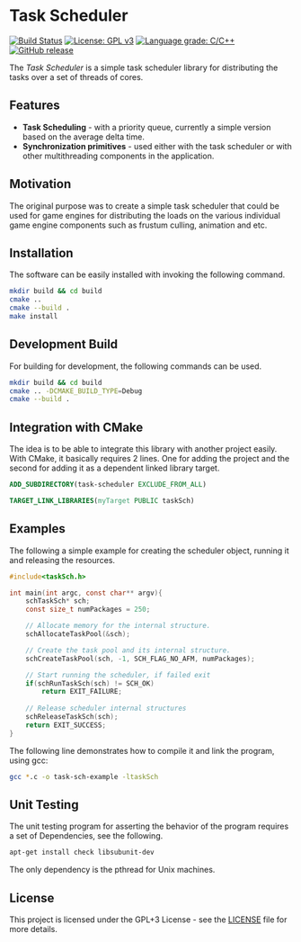 # Task Scheduler

[![Build Status](https://travis-ci.org/voldien/task-scheduler.svg?branch=master)](https://travis-ci.org/voldien/task-scheduler)
[![License: GPL v3](https://img.shields.io/badge/License-GPLv3-blue.svg)](https://www.gnu.org/licenses/gpl-3.0)
[![Language grade: C/C++](https://img.shields.io/lgtm/grade/cpp/g/voldien/task-scheduler.svg?logo=lgtm&logoWidth=18)](https://lgtm.com/projects/g/voldien/task-scheduler/context:cpp)
[![GitHub release](https://img.shields.io/github/release/voldien/task-scheduler.svg)](https://github.com/voldien/task-scheduler/releases)

The _Task Scheduler_ is a simple task scheduler library for distributing the tasks over a set of threads of cores.

## Features

* **Task Scheduling** - with a priority queue, currently a simple version based on the average delta time.
* **Synchronization primitives** - used either with the task scheduler or with other multithreading components in the application.

## Motivation

The original purpose was to create a simple task scheduler that could be used for game engines for distributing the loads on the various individual game engine components such as frustum culling, animation and etc.

## Installation

The software can be easily installed with invoking the following command.

```bash
mkdir build && cd build
cmake ..
cmake --build .
make install
```

## Development Build

For building for development, the following commands can be used.

```bash
mkdir build && cd build
cmake .. -DCMAKE_BUILD_TYPE=Debug
cmake --build .
```

## Integration with CMake

The idea is to be able to integrate this library with another project easily. With CMake, it basically requires 2 lines. One for adding the project and the second for adding it as a dependent linked library target.

```cmake
ADD_SUBDIRECTORY(task-scheduler EXCLUDE_FROM_ALL)
```

```cmake
TARGET_LINK_LIBRARIES(myTarget PUBLIC taskSch)
```

## Examples

The following a simple example for creating the scheduler object, running it and releasing the resources.

```c
#include<taskSch.h>

int main(int argc, const char** argv){
    schTaskSch* sch;
    const size_t numPackages = 250;

    // Allocate memory for the internal structure.
    schAllocateTaskPool(&sch);

    // Create the task pool and its internal structure.
    schCreateTaskPool(sch, -1, SCH_FLAG_NO_AFM, numPackages);

    // Start running the scheduler, if failed exit
    if(schRunTaskSch(sch) != SCH_OK)
        return EXIT_FAILURE;
        
    // Release scheduler internal structures
    schReleaseTaskSch(sch);
    return EXIT_SUCCESS;
}

```

The following line demonstrates how to compile it and link the program, using gcc:

```bash
gcc *.c -o task-sch-example -ltaskSch
```

## Unit Testing

The unit testing program for asserting the behavior of the program requires a set of Dependencies, see the following.

```bash
apt-get install check libsubunit-dev
```

The only dependency is the pthread for Unix machines.

## License

This project is licensed under the GPL+3 License - see the [LICENSE](LICENSE) file for more details.
